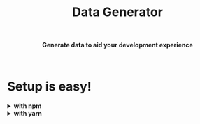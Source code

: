 <h1 align="center"> Data Generator </h1>

<br>
<p align="center"> <b> Generate data to aid your development experience </b> </p>
<br>

# Setup is easy!

<details>
<summary><strong>with npm</strong></summary>

Install dependencies:

```
npm install
```

To generate data for one tenant, use:
```
npm run generate
```

For multiple tenants, pass the number of tenants as an argument: 

```
npm run generate -- --num=15
```

A folder `data` is created in the current directory. It will hold the json file(s) with tenant information.

</details>

<details>
<summary><strong>with yarn</strong></summary>

Install dependencies:

```
yarn
```

To generate data for one tenant, use:
```
yarn generate
```

For multiple tenants, pass the number of tenants as an argument: 

```
yarn generate --num=15
```

A folder `data` is created in the current directory. It will hold the json file(s) with tenant information.
</details>
